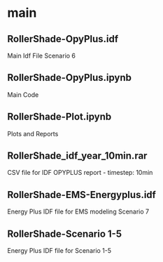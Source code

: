 # main
## RollerShade-OpyPlus.idf
Main Idf File 
Scenario 6

## RollerShade-OpyPlus.ipynb
Main Code

## RollerShade-Plot.ipynb
Plots and Reports

## RollerShade_idf_year_10min.rar
CSV file for IDF OPYPLUS report - timestep: 10min

## RollerShade-EMS-Energyplus.idf
Energy Plus IDF file for EMS modeling
Scenario 7

## RollerShade-Scenario 1-5 
Energy Plus IDF file for Scenario 1-5
